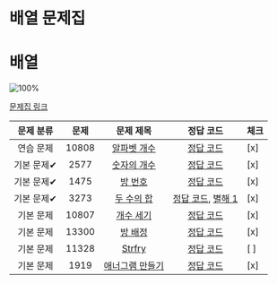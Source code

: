 # 배열 문제집





# 배열

![100%](https://progress-bar.dev/8/?scale=8&title=progress&width=500&color=babaca&suffix=/8)

[문제집 링크](https://www.acmicpc.net/workbook/view/7307)

| 문제 분류  | 문제 | 문제 제목 | 정답 코드 | 체크  |
|:------:| :--: | :--: | :--: |-----|
| 연습 문제  | 10808 | [알파벳 개수](https://www.acmicpc.net/problem/10808) | [정답 코드](../0x03/solutions/10808.cpp) | [x] |
| 기본 문제✔ | 2577 | [숫자의 개수](https://www.acmicpc.net/problem/2577) | [정답 코드](../0x03/solutions/2577.cpp) | [x] | 
| 기본 문제✔ | 1475 | [방 번호](https://www.acmicpc.net/problem/1475) | [정답 코드](../0x03/solutions/1475.cpp) | [x] |
| 기본 문제✔ | 3273 | [두 수의 합](https://www.acmicpc.net/problem/3273) | [정답 코드](../0x03/solutions/3273.cpp), [별해 1](../0x03/solutions/3273_1.cpp) | [x] |
| 기본 문제  | 10807 | [개수 세기](https://www.acmicpc.net/problem/10807) | [정답 코드](../0x03/solutions/10807.cpp) | [x] |
| 기본 문제  | 13300 | [방 배정](https://www.acmicpc.net/problem/13300) | [정답 코드](../0x03/solutions/13300.cpp) | [x] |
| 기본 문제  | 11328 | [Strfry](https://www.acmicpc.net/problem/11328) | [정답 코드](../0x03/solutions/11328.cpp) | [ ] |
| 기본 문제  | 1919 | [애너그램 만들기](https://www.acmicpc.net/problem/1919) | [정답 코드](../0x03/solutions/1919.cpp) | [x] |